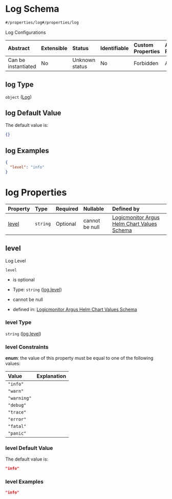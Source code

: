 # Log Schema

```txt
#/properties/log#/properties/log
```

Log Configurations

| Abstract            | Extensible | Status         | Identifiable | Custom Properties | Additional Properties | Access Restrictions | Defined In                                                        |
| :------------------ | :--------- | :------------- | :----------- | :---------------- | :-------------------- | :------------------ | :---------------------------------------------------------------- |
| Can be instantiated | No         | Unknown status | No           | Forbidden         | Allowed               | none                | [values.schema.json\*](values.schema.json "open original schema") |

## log Type

`object` ([Log](values-properties-log.md))

## log Default Value

The default value is:

```json
{}
```

## log Examples

```json
{
  "level": "info"
}
```

# log Properties

| Property        | Type     | Required | Nullable       | Defined by                                                                                                                                                       |
| :-------------- | :------- | :------- | :------------- | :--------------------------------------------------------------------------------------------------------------------------------------------------------------- |
| [level](#level) | `string` | Optional | cannot be null | [Logicmonitor Argus Helm Chart Values Schema](values-properties-log-properties-loglevel.md "#/properties/log/properties/level#/properties/log/properties/level") |

## level

Log Level

`level`

*   is optional

*   Type: `string` ([log.level](values-properties-log-properties-loglevel.md))

*   cannot be null

*   defined in: [Logicmonitor Argus Helm Chart Values Schema](values-properties-log-properties-loglevel.md "#/properties/log/properties/level#/properties/log/properties/level")

### level Type

`string` ([log.level](values-properties-log-properties-loglevel.md))

### level Constraints

**enum**: the value of this property must be equal to one of the following values:

| Value       | Explanation |
| :---------- | :---------- |
| `"info"`    |             |
| `"warn"`    |             |
| `"warning"` |             |
| `"debug"`   |             |
| `"trace"`   |             |
| `"error"`   |             |
| `"fatal"`   |             |
| `"panic"`   |             |

### level Default Value

The default value is:

```json
"info"
```

### level Examples

```json
"info"
```

